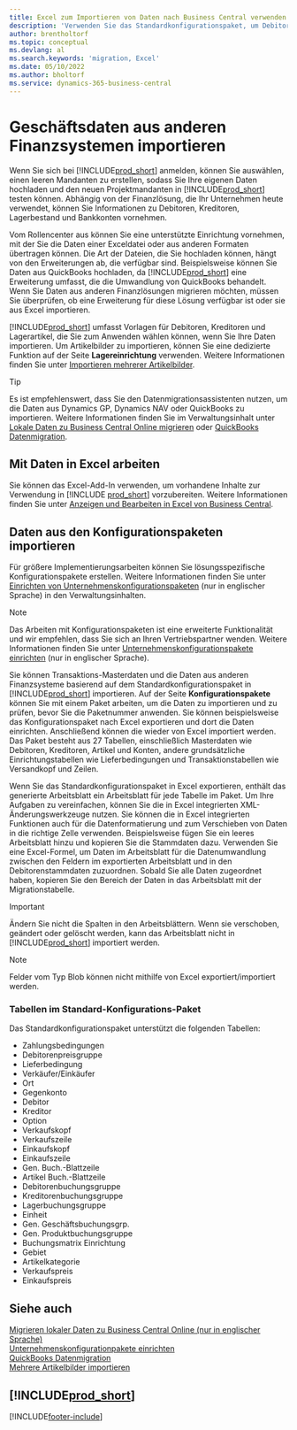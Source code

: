```yaml
---
title: Excel zum Importieren von Daten nach Business Central verwenden
description: 'Verwenden Sie das Standardkonfigurationspaket, um Debitorendaten in Excel hinzuzufügen und Daten nach Business Central zu importieren.'
author: brentholtorf
ms.topic: conceptual
ms.devlang: al
ms.search.keywords: 'migration, Excel'
ms.date: 05/10/2022
ms.author: bholtorf
ms.service: dynamics-365-business-central
---
```

# Geschäftsdaten aus anderen Finanzsystemen importieren

Wenn Sie sich bei [!INCLUDE[prod_short](includes/prod_short.md)] anmelden, können Sie auswählen, einen leeren Mandanten zu erstellen, sodass Sie Ihre eigenen Daten hochladen und den neuen Projektmandanten in [!INCLUDE[prod_short](includes/prod_short.md)] testen können. Abhängig von der Finanzlösung, die Ihr Unternehmen heute verwendet, können Sie Informationen zu Debitoren, Kreditoren, Lagerbestand und Bankkonten vornehmen.  

Vom Rollencenter aus können Sie eine unterstützte Einrichtung vornehmen, mit der Sie die Daten einer Exceldatei oder aus anderen Formaten übertragen können. Die Art der Dateien, die Sie hochladen können, hängt von den Erweiterungen ab, die verfügbar sind. Beispielsweise können Sie Daten aus QuickBooks hochladen, da [!INCLUDE[prod_short](includes/prod_short.md)] eine Erweiterung umfasst, die die Umwandlung von QuickBooks behandelt. Wenn Sie Daten aus anderen Finanzlösungen migrieren möchten, müssen Sie überprüfen, ob eine Erweiterung für diese Lösung verfügbar ist oder sie aus Excel importieren.  

[!INCLUDE[prod_short](includes/prod_short.md)] umfasst Vorlagen für Debitoren, Kreditoren und Lagerartikel, die Sie zum Anwenden wählen können, wenn Sie Ihre Daten importieren. Um Artikelbilder zu importieren, können Sie eine dedizierte Funktion auf der Seite **Lagereinrichtung** verwenden. Weitere Informationen finden Sie unter [Importieren mehrerer Artikelbilder](inventory-how-import-item-pictures.md).

> [!TIP]  
> Es ist empfehlenswert, dass Sie den Datenmigrationsassistenten nutzen, um die Daten aus Dynamics GP, Dynamics NAV oder QuickBooks zu importieren. Weitere Informationen finden Sie im Verwaltungsinhalt unter [Lokale Daten zu Business Central Online migrieren](/dynamics365/business-central/dev-itpro/administration/migrate-data) oder [QuickBooks Datenmigration](ui-extensions-quickbooks-data-migration.md).

## Mit Daten in Excel arbeiten

Sie können das Excel-Add-In verwenden, um vorhandene Inhalte zur Verwendung in [!INCLUDE [prod_short](includes/prod_short.md)] vorzubereiten. Weitere Informationen finden Sie unter [Anzeigen und Bearbeiten in Excel von Business Central](across-work-with-excel.md).  

## Daten aus den Konfigurationspaketen importieren

Für größere Implementierungsarbeiten können Sie lösungsspezifische Konfigurationspakete erstellen. Weitere Informationen finden Sie unter [Einrichten von Unternehmenskonfigurationspaketen](/dynamics365/business-central/dev-itpro/administration/set-up-standard-company-configuration-packages) (nur in englischer Sprache) in den Verwaltungsinhalten.  

> [!NOTE]  
> Das Arbeiten mit Konfigurationspaketen ist eine erweiterte Funktionalität und wir empfehlen, dass Sie sich an Ihren Vertriebspartner wenden. Weitere Informationen finden Sie unter [Unternehmenskonfigurationspakete einrichten](/dynamics365/business-central/dev-itpro/administration/set-up-standard-company-configuration-packages) (nur in englischer Sprache).

Sie können Transaktions-Masterdaten und die Daten aus anderen Finanzsysteme basierend auf dem Standardkonfigurationspaket in [!INCLUDE[prod_short](includes/prod_short.md)] importieren. Auf der Seite **Konfigurationspakete** können Sie mit einem Paket arbeiten, um die Daten zu importieren und zu prüfen, bevor Sie die Paketnummer anwenden. Sie können beispielsweise das Konfigurationspaket nach Excel exportieren und dort die Daten einrichten. Anschließend können die wieder von Excel importiert werden. Das Paket besteht aus 27 Tabellen, einschließlich Masterdaten wie Debitoren, Kreditoren, Artikel und Konten, andere grundsätzliche Einrichtungstabellen wie Lieferbedingungen und Transaktionstabellen wie Versandkopf und Zeilen.  

Wenn Sie das Standardkonfigurationspaket in Excel exportieren, enthält das generierte Arbeitsblatt ein Arbeitsblatt für jede Tabelle im Paket. Um Ihre Aufgaben zu vereinfachen, können Sie die in Excel integrierten XML-Änderungswerkzeuge nutzen. Sie können die in Excel integrierten Funktionen auch für die Datenformatierung und zum Verschieben von Daten in die richtige Zelle verwenden. Beispielsweise fügen Sie ein leeres Arbeitsblatt hinzu und kopieren Sie die Stammdaten dazu. Verwenden Sie eine Excel-Formel, um Daten im Arbeitsblatt für die Datenumwandlung zwischen den Feldern im exportierten Arbeitsblatt und in den Debitorenstammdaten zuzuordnen. Sobald Sie alle Daten zugeordnet haben, kopieren Sie den Bereich der Daten in das Arbeitsblatt mit der Migrationstabelle.  

> [!IMPORTANT]  
> Ändern Sie nicht die Spalten in den Arbeitsblättern. Wenn sie verschoben, geändert oder gelöscht werden, kann das Arbeitsblatt nicht in [!INCLUDE[prod_short](includes/prod_short.md)] importiert werden.

> [!NOTE]
> Felder vom Typ Blob können nicht mithilfe von Excel exportiert/importiert werden.

### Tabellen im Standard-Konfigurations-Paket

Das Standardkonfigurationspaket unterstützt die folgenden Tabellen:

- Zahlungsbedingungen
- Debitorenpreisgruppe
- Lieferbedingung
- Verkäufer/Einkäufer
- Ort
- Gegenkonto
- Debitor
- Kreditor
- Option
- Verkaufskopf
- Verkaufszeile
- Einkaufskopf
- Einkaufszeile
- Gen. Buch.-Blattzeile
- Artikel Buch.-Blattzeile
- Debitorenbuchungsgruppe
- Kreditorenbuchungsgruppe
- Lagerbuchungsgruppe
- Einheit
- Gen. Geschäftsbuchungsgrp.
- Gen. Produktbuchungsgruppe
- Buchungsmatrix Einrichtung
- Gebiet
- Artikelkategorie
- Verkaufspreis
- Einkaufspreis

## Siehe auch

[Migrieren lokaler Daten zu Business Central Online (nur in englischer Sprache)](/dynamics365/business-central/dev-itpro/administration/migrate-data)  
[Unternehmenskonfigurationpakete einrichten](/dynamics365/business-central/dev-itpro/administration/set-up-standard-company-configuration-packages)  
[QuickBooks Datenmigration](ui-extensions-quickbooks-data-migration.md)  
[Mehrere Artikelbilder importieren](inventory-how-import-item-pictures.md)

## [!INCLUDE[prod_short](includes/free_trial_md.md)]  


[!INCLUDE[footer-include](includes/footer-banner.md)]